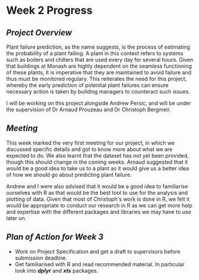 # Week 2 Progress

## *Project Overview*
Plant failure prediction, as the name suggests, is the process of estimating the probability of a plant failing. 
A plant in this context refers to systems such as boilers and chillers that are used every day for several hours. Given that buildings at Monash are highly dependent
on the seamless functioning of these plants, it is imperative that they are maintained to avoid failure and thus must be monitored regulary.
This reiterates the need for this project, whereby the early prediction of potential plant failures can ensure necessary action is taken by
building managers to counteract such issues.

I will be working on this project alongside Andrew Persic, and will be under the supervision of Dr Arnaud Prouzeau and Dr Christoph Bergmeir.


## *Meeting*
This week marked the very first meeting for our project, in which we discussed specific details and got to know more about what we are expected to do.
We also learnt that the dataset has not yet been provided, though this should change in the coming weeks. Arnaud suggested that it would be
a good idea to take us to a plant as it would give us a better idea of how we should go about predicting plant failure.

Andrew and I were also advised that it would be a good idea to familiarise ourselves with R as that would be the best tool to 
use for the analysis and plotting of data. Given that most of Christoph's work is done in R, we felt it would be appropriate to conduct our
research in R as we can get more help and expertise with the different packages and libraries we may have to use later on.


## *Plan of Action for Week 3*
* Work on Project Specification and get a draft to supervisors before submission deadline.
* Get familiarised with R and read recommended material. In particular look into **_dplyr_** and **_xts_** packages.

